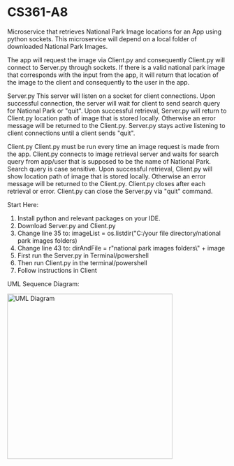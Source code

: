 # CS361-A8
Microservice that retrieves National Park Image locations for an App using python sockets.
This microservice will depend on a local folder of downloaded National Park Images.

The app will request the image via Client.py and consequently Client.py will connect to Server.py
through sockets. If there is a valid national park image that corresponds with the input
from the app, it will return that location of the image to the client and consequently to the
user in the app.

Server.py
This server will listen on a socket for client connections. Upon successful connection, the server
will wait for client to send search query for National Park or "quit". Upon successful retrieval,
Server.py will return to Client.py location path of image that is stored locally. Otherwise an error message will be
returned to the Client.py. Server.py stays active listening to client connections until a client sends "quit".

Client.py
Client.py must be run every time an image request is made from the app. Client.py connects to image retrieval server
and waits for search query from app/user that is supposed to be the name of National Park. Search query is case sensitive.
Upon successful retrieval, Client.py will show location path of image that is stored locally. Otherwise an error message will be
returned to the Client.py. Client.py closes after each retrieval or error. Client.py can close the Server.py via "quit" command.

Start Here:
1. Install python and relevant packages on your IDE.
2. Download Server.py and Client.py
3. Change line 35 to: imageList = os.listdir("C:/your file directory/national park images folders)
4. Change line 43 to: dirAndFile = r"national park images folders\\" + image
5. First run the Server.py in Terminal/powershell
6. Then run Client.py in the terminal/powershell
7. Follow instructions in Client

UML Sequence Diagram:

<img width="378" alt="UML Diagram" src="https://user-images.githubusercontent.com/84735585/236694331-1d9157c7-08bd-4b1a-8cb6-7edbdf90e146.png">
